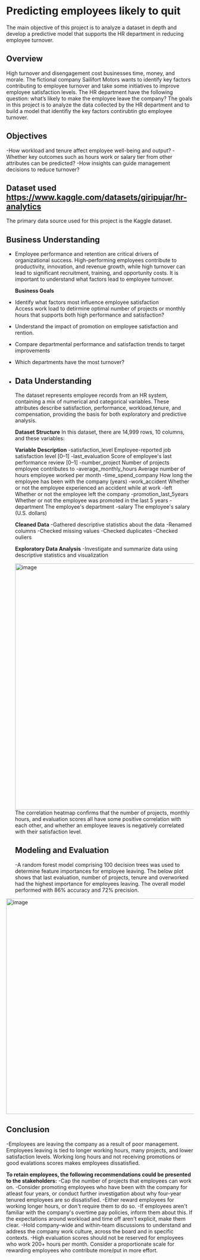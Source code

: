 # Predicting employees likely to quit
The main objective of this project is to analyze a dataset in depth and develop a predictive model that supports the HR department in reducing employee turnover.

## Overview
High turnover and disengagement cost businesses time, money, and morale. The fictional company Sailifort Motors wants to identify key factors contributing to employee turnover and take some initiatives to improve employee satisfaction levels. The HR department have the following question: what’s likely to make the employee leave the company? The goals in this project is to analyze the data collected by the HR department and to build a model that identifiy the key factors contirubtin gto employee turnover. 

## Objectives 
-How workload and tenure affect employee well-being and output?
-Whether key outcomes such as hours work or salary tier from other attributes can be predicted?
-How insights can guide management decisions to reduce turnover? 
 
## Dataset used **https://www.kaggle.com/datasets/giripujar/hr-analytics**
The primary data source used for this project is the Kaggle dataset. 

## Business Understanding
- Employee performance and retention are critical drivers of organizational success. High-performing employees contribute to productivity, innovation, and revenue growth, while high
  turnover can lead to significant recruitment, training, and opportunity costs. It is important to understand what factors lead to employee turnover.
   
  **Business Goals** 
- Identify what factors most influence employee satisfaction  
  Access work load to detirmine optimal number of projects or monthly hours that supports both high performance and satisfaction?
- Understand the impact of promotion on employee satisfaction and rention. 
- Compare departmental performance and satisfaction trends to target improvements
- Which departments have the most turnover?
- 
  ## Data Understanding
  The dataset represents employee records from an HR system, containing a mix of numerical and categorical variables. These attributes describe satisfaction, performance,                   workload,tenure, and compensation, providing the basis for both exploratory and predictive analysis.

  **Dataset Structure**
  In this dataset, there are 14,999 rows, 10 columns, and these variables:

  **Variable Description**
   -satisfaction_level	          Employee-reported job satisfaction level [0–1]
   -last_evaluation	             Score of employee's last performance review [0–1]
   -number_project	              Number of projects employee contributes to
   -average_monthly_hours	       Average number of hours employee worked per month
   -time_spend_company	          How long the employee has been with the company (years)
   -work_accident	               Whether or not the employee experienced an accident while at work
   -left	                        Whether or not the employee left the company
   -promotion_last_5years	       Whether or not the employee was promoted in the last 5 years
   -department	                  The employee's department
   -salary                       The employee's salary (U.S. dollars)

  **Cleaned Data**
  -Gathered descriptive statistics about the data
  -Renamed columns
  -Checked missing values
  -Checked duplicates
  -Checked ouliers
  
  **Exploratory Data Analysis**
  -Investigate and summarize data using descriptive statistics and visualization

  <img width="976" height="662" alt="image" src="https://github.com/user-attachments/assets/61254cd3-e3ea-4811-aa9a-76d7d02340e4" />
  The correlation heatmap confirms that the number of projects, monthly hours, and evaluation scores all have some positive correlation with each other, and whether an employee leaves is   negatively correlated with their satisfaction level.

  ## Modeling and Evaluation
  -A random forest model comprising 100 decision trees was used to determine feature importances for employee leaving. The below plot shows that last evaluation, number of projects, tenure and overworked had the highest importance for employees leaving. The overall model performed with 86% accuracy and 72% precision.

<img width="1023" height="580" alt="image" src="https://github.com/user-attachments/assets/d022a524-1188-41c3-87bc-a2b9fb49a17b" />


   ## Conclusion
   -Employees are leaving the company as a result of poor management. Employees leaving is tied to longer working hours, many projects, and lower satisfaction levels. Working long hours      and not receiving promotions or good evalations scores makes employees dissatisfied.
  
   **To retain employees, the following recommendations could be presented to the stakeholders:**
    -Cap the number of projects that employees can work on.
    -Consider promoting employees who have been with the company for atleast four years, or conduct further investigation about why four-year tenured employees are so dissatisfied.
    -Either reward employees for working longer hours, or don't require them to do so.
	-If employees aren't familiar with the company's overtime pay policies, inform them about this. If the expectations around workload and time off aren't explicit, make them clear.
    -Hold company-wide and within-team discussions to understand and address the company work culture, across the board and in specific contexts.
    -High evaluation scores should not be reserved for employees who work 200+ hours per month. Consider a proportionate scale for rewarding employees who contribute more/put in more         effort. 

  

  
  

  
